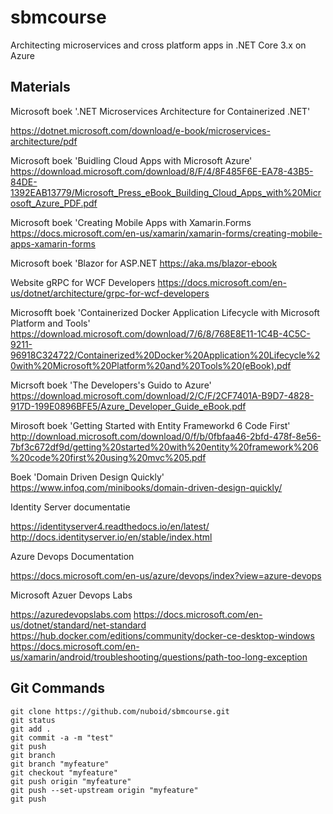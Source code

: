# sbmcourse
Architecting microservices and cross platform apps in .NET Core 3.x on Azure

## **Materials**

Microsoft boek '.NET Microservices Architecture for Containerized .NET'

 https://dotnet.microsoft.com/download/e-book/microservices-architecture/pdf

Microsoft boek 'Buidling Cloud Apps with Microsoft Azure'
https://download.microsoft.com/download/8/F/4/8F485F6E-EA78-43B5-84DE-1392EAB13779/Microsoft_Press_eBook_Building_Cloud_Apps_with%20Microsoft_Azure_PDF.pdf

Microsoft boek 'Creating Mobile Apps with Xamarin.Forms
https://docs.microsoft.com/en-us/xamarin/xamarin-forms/creating-mobile-apps-xamarin-forms

Microsoft boek 'Blazor for ASP.NET
https://aka.ms/blazor-ebook

Website gRPC for WCF Developers
https://docs.microsoft.com/en-us/dotnet/architecture/grpc-for-wcf-developers

Microsofft boek 'Containerized Docker Application Lifecycle with Microsoft Platform and Tools'
https://download.microsoft.com/download/7/6/8/768E8E11-1C4B-4C5C-9211-96918C324722/Containerized%20Docker%20Application%20Lifecycle%20with%20Microsoft%20Platform%20and%20Tools%20(eBook).pdf

Micrsoft boek 'The Developers's Guido to Azure'
https://download.microsoft.com/download/2/C/F/2CF7401A-B9D7-4828-917D-199E0896BFE5/Azure_Developer_Guide_eBook.pdf

Mirosoft boek 'Getting Started with Entity Frameworkd 6 Code First'
http://download.microsoft.com/download/0/f/b/0fbfaa46-2bfd-478f-8e56-7bf3c672df9d/getting%20started%20with%20entity%20framework%206%20code%20first%20using%20mvc%205.pdf

Boek 'Domain Driven Design Quickly'
https://www.infoq.com/minibooks/domain-driven-design-quickly/

Identity Server documentatie

https://identityserver4.readthedocs.io/en/latest/
http://docs.identityserver.io/en/stable/index.html

Azure Devops Documentation

https://docs.microsoft.com/en-us/azure/devops/index?view=azure-devops

Microsoft Azuer Devops Labs

https://azuredevopslabs.com
https://docs.microsoft.com/en-us/dotnet/standard/net-standard
https://hub.docker.com/editions/community/docker-ce-desktop-windows
https://docs.microsoft.com/en-us/xamarin/android/troubleshooting/questions/path-too-long-exception

## **Git Commands**

    git clone https://github.com/nuboid/sbmcourse.git
    git status
    git add .
    git commit -a -m "test"
    git push
    git branch
    git branch "myfeature"
    git checkout "myfeature"
    git push origin "myfeature"
    git push --set-upstream origin "myfeature"
    git push


<!--stackedit_data:
eyJoaXN0b3J5IjpbLTg5NzU2MzUzNiwtMTQ2OTU3MTM1MCwtNj
AyMTMyOTBdfQ==
-->